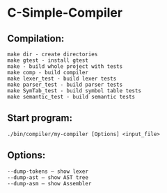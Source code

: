 # C-Simple-Compiler

## Compilation:
    make dir - create directories
    make gtest - install gtest
    make - build whole project with tests
    make comp - build compiler
    make lexer_test - build lexer tests
    make parser_test - build parser tests
    make SymTab_test - build symbol table tests
    make semantic_test - build semantic tests
  
## Start program:
    ./bin/compiler/my-compiler [Options] <input_file>
  
## Options:
    --dump-tokens — show lexer
    --dump-ast — show AST tree
    --dump-asm — show Assembler
